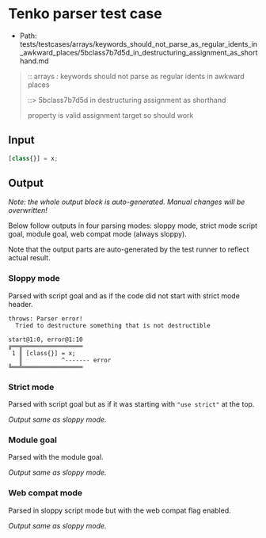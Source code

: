 # Tenko parser test case

- Path: tests/testcases/arrays/keywords_should_not_parse_as_regular_idents_in_awkward_places/5bclass7b7d5d_in_destructuring_assignment_as_shorthand.md

> :: arrays : keywords should not parse as regular idents in awkward places
>
> ::> 5bclass7b7d5d in destructuring assignment as shorthand
>
> property is valid assignment target so should work

## Input

`````js
[class{}] = x;
`````

## Output

_Note: the whole output block is auto-generated. Manual changes will be overwritten!_

Below follow outputs in four parsing modes: sloppy mode, strict mode script goal, module goal, web compat mode (always sloppy).

Note that the output parts are auto-generated by the test runner to reflect actual result.

### Sloppy mode

Parsed with script goal and as if the code did not start with strict mode header.

`````
throws: Parser error!
  Tried to destructure something that is not destructible

start@1:0, error@1:10
╔══╦═════════════════
 1 ║ [class{}] = x;
   ║           ^------- error
╚══╩═════════════════

`````

### Strict mode

Parsed with script goal but as if it was starting with `"use strict"` at the top.

_Output same as sloppy mode._

### Module goal

Parsed with the module goal.

_Output same as sloppy mode._

### Web compat mode

Parsed in sloppy script mode but with the web compat flag enabled.

_Output same as sloppy mode._
